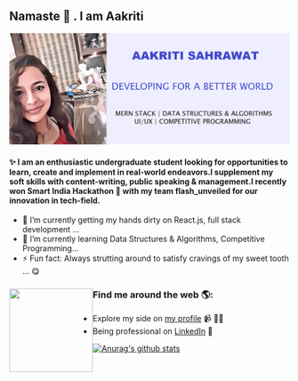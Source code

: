 ## Namaste 🙏 . I am Aakriti 

<img src="https://github.com/aaksah1234/aaksah1234/blob/main/download.png" alt="banner that says Monica Powell - software engineer, content creator and community organizer alongside a cartoon illustration of Monica">

#### ✨ I am an enthusiastic undergraduate student looking for opportunities to learn, create and implement in real-world endeavors.I supplement my soft skills with content-writing, public speaking & management.I recently won Smart India Hackathon 🌟 with my team flash_unveiled for our innovation in tech-field.


- 🔭 I’m currently getting my hands dirty on React.js, full stack development ...
- 🌱 I’m currently learning Data Structures & Algorithms, Competitive Programming...
- ⚡ Fun fact: Always strutting around to satisfy cravings of my sweet tooth ... 😋


### Find me around the web 🌎:<img align="left" width="150" height="150" src="https://github.com/M0nica/M0nica/blob/main/octomonica/m0nica-octocat-rotating.gif?raw=true">
- Explore my side on <a href="https://rebrand.ly/aakriti_sahrawat">my profile</a> 📹 ✍🏾
- Being professional on <a href="https://www.linkedin.com/in/aakriti-sahrawat/">LinkedIn</a> 💼

[![Anurag's github stats](https://github-readme-stats.vercel.app/api?username=aaksah1234)](https://github.com/anuraghazra/github-readme-stats)

